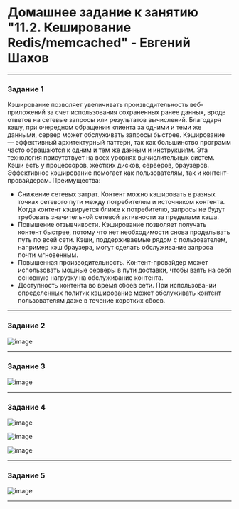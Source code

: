 # Домашнее задание к занятию "11.2. Кеширование Redis/memcached" - Евгений Шахов
---
### Задание 1

Кэширование позволяет увеличивать производительность веб-приложений за счет использования сохраненных ранее данных, вроде ответов на сетевые запросы или результатов вычислений. Благодаря кэшу, при очередном обращении клиента за одними и теми же данными, сервер может обслуживать запросы быстрее. Кэширование — эффективный архитектурный паттерн, так как большинство программ часто обращаются к одним и тем же данным и инструкциям. Эта технология присутствует на всех уровнях вычислительных систем. Кэши есть у процессоров, жестких дисков, серверов, браузеров.
Эффективное кэширование помогает как пользователям, так и контент-провайдерам. Преимущества:
+ Снижение сетевых затрат. Контент можно кэшировать в разных точках сетевого пути между потребителем и источником контента. Когда контент кэшируется ближе к потребителю, запросы не будут требовать значительной сетевой активности за пределами кэша.
+ Повышение отзывчивости. Кэширование позволяет получать контент быстрее, потому что нет необходимости снова проделывать путь по всей сети. Кэши, поддерживаемые рядом с пользователем, например кэш браузера, могут сделать обслуживание запроса почти мгновенным.
+ Повышенная производительность. Контент-провайдер может использовать мощные серверы в пути доставки, чтобы взять на себя основную нагрузку на обслуживание контента.
+ Доступность контента во время сбоев сети. При использовании определенных политик кэширование может обслуживать контент пользователям даже в течение коротких сбоев.

---

### Задание 2

![image](https://user-images.githubusercontent.com/122415129/227725444-f56d2648-5410-4f2b-8804-6431d252f8e1.png)

---

### Задание 3

![image](https://user-images.githubusercontent.com/122415129/227727787-89c6c005-ff45-4503-9ff2-bb4978da2b41.png)

---

### Задание 4

![image](https://user-images.githubusercontent.com/122415129/227728338-bf2723c6-2543-495f-8152-5c7d8fc390d2.png)

![image](https://user-images.githubusercontent.com/122415129/227730244-5c1d649c-8cf1-4e90-a7eb-56b61b02b2e2.png)

![image](https://user-images.githubusercontent.com/122415129/227729756-0fad2a78-2ff1-40e6-9f51-bf210e93b660.png)

---

### Задание 5

![image](https://user-images.githubusercontent.com/122415129/227730086-79d48a03-ff3d-447b-9c55-63d95ac82218.png)

---
